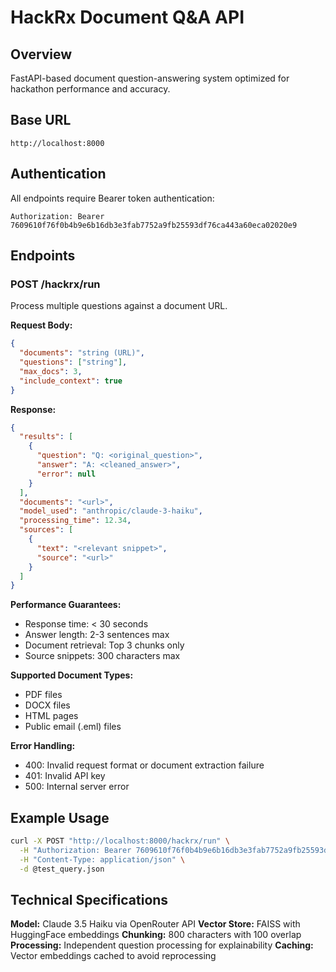 # HackRx Document Q&A API

## Overview
FastAPI-based document question-answering system optimized for hackathon performance and accuracy.

## Base URL
```
http://localhost:8000
```

## Authentication
All endpoints require Bearer token authentication:
```
Authorization: Bearer 7609610f76f0b4b9e6b16db3e3fab7752a9fb25593df76ca443a60eca02020e9
```

## Endpoints

### POST /hackrx/run
Process multiple questions against a document URL.

**Request Body:**
```json
{
  "documents": "string (URL)",
  "questions": ["string"],
  "max_docs": 3,
  "include_context": true
}
```

**Response:**
```json
{
  "results": [
    {
      "question": "Q: <original_question>",
      "answer": "A: <cleaned_answer>",
      "error": null
    }
  ],
  "documents": "<url>",
  "model_used": "anthropic/claude-3-haiku",
  "processing_time": 12.34,
  "sources": [
    {
      "text": "<relevant snippet>",
      "source": "<url>"
    }
  ]
}
```

**Performance Guarantees:**
- Response time: < 30 seconds
- Answer length: 2-3 sentences max
- Document retrieval: Top 3 chunks only
- Source snippets: 300 characters max

**Supported Document Types:**
- PDF files
- DOCX files
- HTML pages
- Public email (.eml) files

**Error Handling:**
- 400: Invalid request format or document extraction failure
- 401: Invalid API key
- 500: Internal server error

## Example Usage

```bash
curl -X POST "http://localhost:8000/hackrx/run" \
  -H "Authorization: Bearer 7609610f76f0b4b9e6b16db3e3fab7752a9fb25593df76ca443a60eca02020e9" \
  -H "Content-Type: application/json" \
  -d @test_query.json
```

## Technical Specifications

**Model:** Claude 3.5 Haiku via OpenRouter API
**Vector Store:** FAISS with HuggingFace embeddings
**Chunking:** 800 characters with 100 overlap
**Processing:** Independent question processing for explainability
**Caching:** Vector embeddings cached to avoid reprocessing 